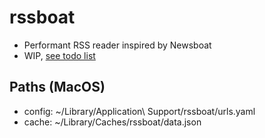 # rssboat
- Performant RSS reader inspired by Newsboat
- WIP, [see todo list](./docs/todo.md)

## Paths (MacOS)
- config: ~/Library/Application\ Support/rssboat/urls.yaml
- cache: ~/Library/Caches/rssboat/data.json
